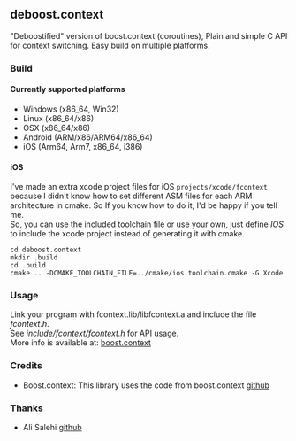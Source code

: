 ## deboost.context
"Deboostified" version of boost.context (coroutines), Plain and simple C API for context switching. Easy build on multiple platforms.  

### Build
#### Currently supported platforms 
- Windows (x86_64, Win32)
- Linux (x86_64/x86)
- OSX (x86_64/x86)
- Android (ARM/x86/ARM64/x86_64)
- iOS (Arm64, Arm7, x86_64, i386)

#### iOS
I've made an extra xcode project files for iOS ```projects/xcode/fcontext``` because I didn't know how to set different ASM files for each ARM architecture in cmake. So If you know how to do it, I'd be happy if you tell me.  
So, you can use the included toolchain file or use your own, just define _IOS_ to include the xcode project instead of generating it with cmake.
```
cd deboost.context
mkdir .build
cd .build
cmake .. -DCMAKE_TOOLCHAIN_FILE=../cmake/ios.toolchain.cmake -G Xcode
```


### Usage
Link your program with fcontext.lib/libfcontext.a and include the file _fcontext.h_.  
See _include/fcontext/fcontext.h_ for API usage.  
More info is available at: [boost.context](http://www.boost.org/doc/libs/1_60_0/libs/context/doc/html/index.html)

### Credits
- Boost.context: This library uses the code from boost.context [github](https://github.com/boostorg/context)

### Thanks
- Ali Salehi [github](https://github.com/lordhippo)

